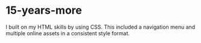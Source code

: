 # 15-years-more
I built on my HTML skills by using CSS. This included a navigation menu and multiple online assets in a consistent style format.
